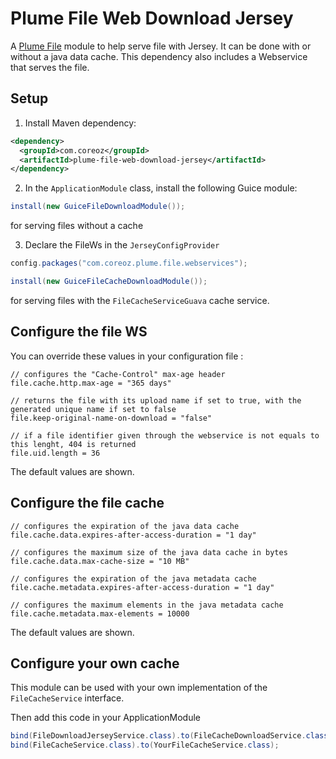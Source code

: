 Plume File Web Download Jersey
==============================

A [Plume File](../) module to help serve file with Jersey. It can be done with or without a java data cache. 
This dependency also includes a Webservice that serves the file.

Setup
-----

1. Install Maven dependency:
```xml
<dependency>
  <groupId>com.coreoz</groupId>
  <artifactId>plume-file-web-download-jersey</artifactId>
</dependency>
```
2. In the `ApplicationModule` class, install the following Guice module:
```java
install(new GuiceFileDownloadModule());
```
for serving files without a cache

3. Declare the FileWs in the `JerseyConfigProvider`
```java
config.packages("com.coreoz.plume.file.webservices");
```

```java
install(new GuiceFileCacheDownloadModule());
```
for serving files with the `FileCacheServiceGuava` cache service.

Configure the file WS
---------------------
You can override these values in your configuration file :
```
// configures the "Cache-Control" max-age header
file.cache.http.max-age = "365 days"

// returns the file with its upload name if set to true, with the generated unique name if set to false
file.keep-original-name-on-download = "false"

// if a file identifier given through the webservice is not equals to this lenght, 404 is returned 
file.uid.length = 36
```
The default values are shown.

Configure the file cache
------------------------

```
// configures the expiration of the java data cache
file.cache.data.expires-after-access-duration = "1 day"

// configures the maximum size of the java data cache in bytes
file.cache.data.max-cache-size = "10 MB"

// configures the expiration of the java metadata cache
file.cache.metadata.expires-after-access-duration = "1 day"

// configures the maximum elements in the java metadata cache
file.cache.metadata.max-elements = 10000
```
The default values are shown.

Configure your own cache
------------------------

This module can be used with your own implementation of the `FileCacheService` interface.

Then add this code in your ApplicationModule 
```java
bind(FileDownloadJerseyService.class).to(FileCacheDownloadService.class);
bind(FileCacheService.class).to(YourFileCacheService.class);
```

